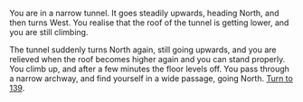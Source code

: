 You are in a narrow tunnel. It goes steadily
upwards, heading North, and then turns
West. You realise that the roof of the tunnel is
getting lower, and you are still climbing.

The tunnel suddenly turns North again, still
going upwards, and you are relieved when
the roof becomes higher again and you can
stand properly. You climb up, and after a few
minutes the floor levels off. You pass through a
narrow archway, and find yourself in a wide
passage, going North. [Turn to 139](139).
